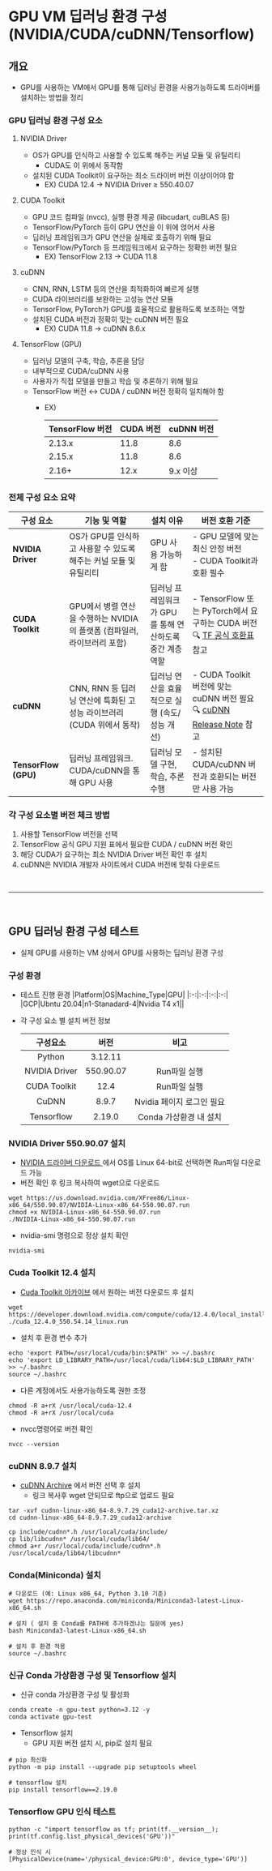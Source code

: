 
# GPU VM 딥러닝 환경 구성 (NVIDIA/CUDA/cuDNN/Tensorflow)


## 개요 
- GPU를 사용하는 VM에서 GPU를 통해 딥러닝 환경을 사용가능하도록 드라이버를 설치하는 방법을 정리 

### GPU 딥러닝 환경 구성 요소 

1. NVIDIA Driver
    - OS가 GPU를 인식하고 사용할 수 있도록 해주는 커널 모듈 및 유틸리티
        - CUDA도 이 위에서 동작함 
    - 설치된 CUDA Toolkit이 요구하는 최소 드라이버 버전 이상이어야 함
        - EX) CUDA 12.4 → NVIDIA Driver ≥ 550.40.07

2. CUDA Toolkit
    - GPU 코드 컴파일 (nvcc), 실행 환경 제공 (libcudart, cuBLAS 등)
    - TensorFlow/PyTorch 등이 GPU 연산을 이 위에 얹어서 사용
    - 딥러닝 프레임워크가 GPU 연산을 실제로 호출하기 위해 필요
    - TensorFlow/PyTorch 등 프레임워크에서 요구하는 정확한 버전 필요
        - EX) TensorFlow 2.13 → CUDA 11.8

3. cuDNN
    - CNN, RNN, LSTM 등의 연산을 최적화하여 빠르게 실행
    - CUDA 라이브러리를 보완하는 고성능 연산 모듈
    - TensorFlow, PyTorch가 GPU를 효율적으로 활용하도록 보조하는 역할 
    - 설치된 CUDA 버전과 정확히 맞는 cuDNN 버전 필요
        - EX) CUDA 11.8 → cuDNN 8.6.x


4. TensorFlow (GPU)
    - 딥러닝 모델의 구축, 학습, 추론을 담당
    - 내부적으로 CUDA/cuDNN 사용
    - 사용자가 직접 모델을 만들고 학습 및 추론하기 위해 필요
    - TensorFlow 버전 ↔ CUDA / cuDNN 버전 정확히 일치해야 함
        - EX)

            | TensorFlow 버전 | CUDA 버전 | cuDNN 버전 |
            |------------------|------------|--------------|
            | 2.13.x           | 11.8       | 8.6          |
            | 2.15.x           | 11.8       | 8.6          |
            | 2.16+            | 12.x       | 9.x 이상     |


### 전체 구성 요소 요약 

| 구성 요소                | 기능 및 역할                                        | 설치 이유                             | 버전 호환 기준                                                                                                      |
| -------------------- | ---------------------------------------------- | --------------------------------- | ------------------------------------------------------------------------------------------------------------- |
| **NVIDIA Driver**    | OS가 GPU를 인식하고 사용할 수 있도록 해주는 커널 모듈 및 유틸리티       | GPU 사용 가능하게 함                     | - GPU 모델에 맞는 최신 안정 버전 <br>- CUDA Toolkit과 호환 필수                                                               |
| **CUDA Toolkit**     | GPU에서 병렬 연산을 수행하는 NVIDIA의 플랫폼 (컴파일러, 라이브러리 포함) | 딥러닝 프레임워크가 GPU를 통해 연산하도록 중간 계층 역할 | - TensorFlow 또는 PyTorch에서 요구하는 CUDA 버전 <br>🔍 [TF 공식 호환표](https://www.tensorflow.org/install/source#gpu) 참고   |
| **cuDNN**            | CNN, RNN 등 딥러닝 연산에 특화된 고성능 라이브러리 (CUDA 위에서 동작) | 딥러닝 연산을 효율적으로 실행 (속도/성능 개선)       | - CUDA Toolkit 버전에 맞는 cuDNN 버전 필요 <br>🔍 [cuDNN Release Note](https://docs.nvidia.com/deeplearning/cudnn/) 참고 |
| **TensorFlow (GPU)** | 딥러닝 프레임워크. CUDA/cuDNN을 통해 GPU 사용               | 딥러닝 모델 구현, 학습, 추론 수행              | - 설치된 CUDA/cuDNN 버전과 호환되는 버전만 사용 가능                                                                           |


### 각 구성 요소별 버전 체크 방법 

1. 사용할 TensorFlow 버전을 선택
2. TensorFlow 공식 GPU 지원 표에서 필요한 CUDA / cuDNN 버전 확인
3. 해당 CUDA가 요구하는 최소 NVIDIA Driver 버전 확인 후 설치
4. cuDNN은 NVIDIA 개발자 사이트에서 CUDA 버전에 맞춰 다운로드


<br>

---

<br>


## GPU 딥러닝 환경 구성 테스트 
- 실제 GPU를 사용하는 VM 상에서 GPU를 사용하는 딥러닝 환경 구성

### 구성 환경 
- 테스트 진행 환경 
    |Platform|OS|Machine_Type|GPU|
    |:-:|:-:|:-:|:-:|
    |GCP|Ubntu 20.04|n1-Stanadard-4|Nvidia T4 x1||


- 각 구성 요소 별 설치 버전 정보
    
    |구성요소|버전|비고|
    |:-:|:-:|:-:|
    |Python|3.12.11||
    |NVIDIA Driver|550.90.07|Run파일 실행|
    |CUDA Toolkit|12.4|Run파일 실행|
    |CuDNN|8.9.7|Nvidia 페이지 로그인 필요|
    |Tensorflow|2.19.0|Conda 가상환경 내 설치|




### NVIDIA Driver 550.90.07 설치 
 - [NVIDIA 드라이버 다운로드 ](https://www.nvidia.com/en-us/drivers) 에서  OS를 Linux 64-bit로 선택하면 Run파일 다운로드 가능
 - 버전 확인 후 링크 복사하여 wget으로 다운로드 
```
wget https://us.download.nvidia.com/XFree86/Linux-x86_64/550.90.07/NVIDIA-Linux-x86_64-550.90.07.run
chmod +x NVIDIA-Linux-x86_64-550.90.07.run
./NVIDIA-Linux-x86_64-550.90.07.run
```
- nvidia-smi 명령으로 정상 설치 확인 
```
nvidia-smi
```

###  Cuda Toolkit 12.4 설치 
- [Cuda Toolkit 아카이브](https://developer.nvidia.com/cuda-toolkit-archive) 에서 원하는 버전 다운로드 후 설치 
```
wget https://developer.download.nvidia.com/compute/cuda/12.4.0/local_installers/cuda_12.4.0_550.54.14_linux.run
./cuda_12.4.0_550.54.14_linux.run
```

- 설치 후 환경 변수 추가
```
echo 'export PATH=/usr/local/cuda/bin:$PATH' >> ~/.bashrc
echo 'export LD_LIBRARY_PATH=/usr/local/cuda/lib64:$LD_LIBRARY_PATH' >> ~/.bashrc
source ~/.bashrc
```

- 다른 계정에서도 사용가능하도록 권한 조정 
```
chmod -R a+rX /usr/local/cuda-12.4
chmod -R a+rX /usr/local/cuda
```

- nvcc명령어로 버전 확인 
```
nvcc --version
```

### cuDNN 8.9.7 설치 

- [cuDNN Archive](https://developer.nvidia.com/rdp/cudnn-archive) 에서 버전 선택 후 설치 
    - 링크 복사후 wget 안되므로 ftp으로 업로드 필요

```
tar -xvf cudnn-linux-x86_64-8.9.7.29_cuda12-archive.tar.xz
cd cudnn-linux-x86_64-8.9.7.29_cuda12-archive

cp include/cudnn*.h /usr/local/cuda/include/
cp lib/libcudnn* /usr/local/cuda/lib64/
chmod a+r /usr/local/cuda/include/cudnn*.h /usr/local/cuda/lib64/libcudnn*
```

### Conda(Miniconda) 설치
```
# 다운로드 (예: Linux x86_64, Python 3.10 기준)
wget https://repo.anaconda.com/miniconda/Miniconda3-latest-Linux-x86_64.sh

# 설치 ( 설치 중 Conda를 PATH에 추가하겠냐는 질문에 yes)
bash Miniconda3-latest-Linux-x86_64.sh

# 설치 후 환경 적용
source ~/.bashrc
```
### 신규 Conda 가상환경 구성 및 Tensorflow 설치 

- 신규 conda 가상환경 구성 및 활성화
```
conda create -n gpu-test python=3.12 -y
conda activate gpu-test
```

- Tensorflow 설치 
    - GPU 지원 버전 설치 시,  pip로 설치 필요
```
# pip 최신화
python -m pip install --upgrade pip setuptools wheel

# tensorflow 설치 
pip install tensorflow==2.19.0
```

### Tensorflow GPU 인식 테스트
```
python -c "import tensorflow as tf; print(tf.__version__); print(tf.config.list_physical_devices('GPU'))"

# 정상 인식 시
[PhysicalDevice(name='/physical_device:GPU:0', device_type='GPU')]
```